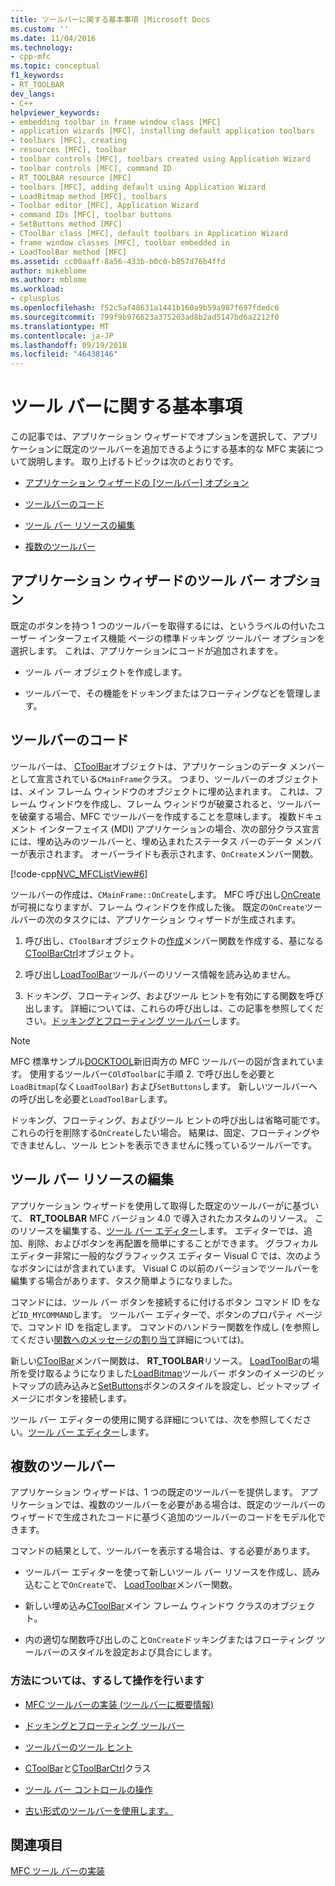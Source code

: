 ```yaml
---
title: ツールバーに関する基本事項 |Microsoft Docs
ms.custom: ''
ms.date: 11/04/2016
ms.technology:
- cpp-mfc
ms.topic: conceptual
f1_keywords:
- RT_TOOLBAR
dev_langs:
- C++
helpviewer_keywords:
- embedding toolbar in frame window class [MFC]
- application wizards [MFC], installing default application toolbars
- toolbars [MFC], creating
- resources [MFC], toolbar
- toolbar controls [MFC], toolbars created using Application Wizard
- toolbar controls [MFC], command ID
- RT_TOOLBAR resource [MFC]
- toolbars [MFC], adding default using Application Wizard
- LoadBitmap method [MFC], toolbars
- Toolbar editor [MFC], Application Wizard
- command IDs [MFC], toolbar buttons
- SetButtons method [MFC]
- CToolBar class [MFC], default toolbars in Application Wizard
- frame window classes [MFC], toolbar embedded in
- LoadToolBar method [MFC]
ms.assetid: cc00aaff-8a56-433b-b0c0-b857d76b4ffd
author: mikeblome
ms.author: mblome
ms.workload:
- cplusplus
ms.openlocfilehash: f52c5af48631a1441b160a9b59a987f697fdedc6
ms.sourcegitcommit: 799f9b976623a375203ad8b2ad5147bd6a2212f0
ms.translationtype: MT
ms.contentlocale: ja-JP
ms.lasthandoff: 09/19/2018
ms.locfileid: "46438146"
---
```

# <a name="toolbar-fundamentals"></a>ツール バーに関する基本事項

この記事では、アプリケーション ウィザードでオプションを選択して、アプリケーションに既定のツールバーを追加できるようにする基本的な MFC 実装について説明します。 取り上げるトピックは次のとおりです。

- [アプリケーション ウィザードの [ツールバー] オプション](#_core_the_appwizard_toolbar_option)

- [ツールバーのコード](#_core_the_toolbar_in_code)

- [ツール バー リソースの編集](#_core_editing_the_toolbar_resource)

- [複数のツールバー](#_core_multiple_toolbars)

##  <a name="_core_the_appwizard_toolbar_option"></a> アプリケーション ウィザードのツール バー オプション

既定のボタンを持つ 1 つのツールバーを取得するには、というラベルの付いたユーザー インターフェイス機能 ページの標準ドッキング ツールバー オプションを選択します。 これは、アプリケーションにコードが追加されますを。

- ツール バー オブジェクトを作成します。

- ツールバーで、その機能をドッキングまたはフローティングなどを管理します。

##  <a name="_core_the_toolbar_in_code"></a> ツールバーのコード

ツールバーは、 [CToolBar](../mfc/reference/ctoolbar-class.md)オブジェクトは、アプリケーションのデータ メンバーとして宣言されている`CMainFrame`クラス。 つまり、ツールバーのオブジェクトは、メイン フレーム ウィンドウのオブジェクトに埋め込まれます。 これは、フレーム ウィンドウを作成し、フレーム ウィンドウが破棄されると、ツールバーを破棄する場合、MFC でツールバーを作成することを意味します。 複数ドキュメント インターフェイス (MDI) アプリケーションの場合、次の部分クラス宣言には、埋め込みのツールバーと、埋め込まれたステータス バーのデータ メンバーが表示されます。 オーバーライドも表示されます、`OnCreate`メンバー関数。

[!code-cpp[NVC_MFCListView#6](../atl/reference/codesnippet/cpp/toolbar-fundamentals_1.h)]

ツールバーの作成は、`CMainFrame::OnCreate`します。 MFC 呼び出し[OnCreate](../mfc/reference/cwnd-class.md#oncreate)が可視になりますが、フレーム ウィンドウを作成した後。 既定の`OnCreate`ツールバーの次のタスクには、アプリケーション ウィザードが生成されます。

1. 呼び出し、`CToolBar`オブジェクトの[作成](../mfc/reference/ctoolbar-class.md#create)メンバー関数を作成する、基になる[CToolBarCtrl](../mfc/reference/ctoolbarctrl-class.md)オブジェクト。

1. 呼び出し[LoadToolBar](../mfc/reference/ctoolbar-class.md#loadtoolbar)ツールバーのリソース情報を読み込めません。

1. ドッキング、フローティング、およびツール ヒントを有効にする関数を呼び出します。 詳細については、これらの呼び出しは、この記事を参照してください。[ドッキングとフローティング ツールバー](../mfc/docking-and-floating-toolbars.md)します。

> [!NOTE]
>  MFC 標準サンプル[DOCKTOOL](../visual-cpp-samples.md)新旧両方の MFC ツールバーの図が含まれています。 使用するツールバー`COldToolbar`に手順 2. で呼び出しを必要と`LoadBitmap`(なく`LoadToolBar`) および`SetButtons`します。 新しいツールバーへの呼び出しを必要と`LoadToolBar`します。

ドッキング、フローティング、およびツール ヒントの呼び出しは省略可能です。 これらの行を削除する`OnCreate`したい場合。 結果は、固定、フローティングやできませんし、ツール ヒントを表示できませんに残っているツールバーです。

##  <a name="_core_editing_the_toolbar_resource"></a> ツール バー リソースの編集

アプリケーション ウィザードを使用して取得した既定のツールバーがに基づいて、 **RT_TOOLBAR** MFC バージョン 4.0 で導入されたカスタムのリソース。 このリソースを編集する、[ツール バー エディター](../windows/toolbar-editor.md)します。 エディターでは、追加、削除、およびボタンを再配置を簡単にすることができます。 グラフィカル エディター非常に一般的なグラフィックス エディター Visual C では、次のようなボタンにはが含まれています。 Visual C の以前のバージョンでツールバーを編集する場合があります、タスク簡単ようになりました。

コマンドには、ツール バー ボタンを接続するに付けるボタン コマンド ID をなど`ID_MYCOMMAND`します。 ツールバー エディターで、ボタンのプロパティ ページで、コマンド ID を指定します。 コマンドのハンドラー関数を作成し (を参照してください[関数へのメッセージの割り当て](../mfc/reference/mapping-messages-to-functions.md)詳細については)。

新しい[CToolBar](../mfc/reference/ctoolbar-class.md)メンバー関数は、 **RT_TOOLBAR**リソース。 [LoadToolBar](../mfc/reference/ctoolbar-class.md#loadtoolbar)の場所を受け取るようになりました[LoadBitmap](../mfc/reference/ctoolbar-class.md#loadbitmap)ツールバー ボタンのイメージのビットマップの読み込みと[SetButtons](../mfc/reference/ctoolbar-class.md#setbuttons)ボタンのスタイルを設定し、ビットマップ イメージにボタンを接続します。

ツール バー エディターの使用に関する詳細については、次を参照してください。[ツール バー エディター](../windows/toolbar-editor.md)します。

##  <a name="_core_multiple_toolbars"></a> 複数のツールバー

アプリケーション ウィザードは、1 つの既定のツールバーを提供します。 アプリケーションでは、複数のツールバーを必要がある場合は、既定のツールバーのウィザードで生成されたコードに基づく追加のツールバーのコードをモデル化できます。

コマンドの結果として、ツールバーを表示する場合は、する必要があります。

- ツールバー エディターを使って新しいツール バー リソースを作成し、読み込むことで`OnCreate`で、 [LoadToolbar](../mfc/reference/ctoolbar-class.md#loadtoolbar)メンバー関数。

- 新しい埋め込み[CToolBar](../mfc/reference/ctoolbar-class.md)メイン フレーム ウィンドウ クラスのオブジェクト。

- 内の適切な関数呼び出しのこと`OnCreate`ドッキングまたはフローティング ツールバーのスタイルを設定および具合にします。

### <a name="what-do-you-want-to-know-more-about"></a>方法については、するして操作を行います

- [MFC ツールバーの実装 (ツールバーに概要情報)](../mfc/mfc-toolbar-implementation.md)

- [ドッキングとフローティング ツールバー](../mfc/docking-and-floating-toolbars.md)

- [ツールバーのツール ヒント](../mfc/toolbar-tool-tips.md)

- [CToolBar](../mfc/reference/ctoolbar-class.md)と[CToolBarCtrl](../mfc/reference/ctoolbarctrl-class.md)クラス

- [ツール バー コントロールの操作](../mfc/working-with-the-toolbar-control.md)

- [古い形式のツールバーを使用します。](../mfc/using-your-old-toolbars.md)

## <a name="see-also"></a>関連項目

[MFC ツール バーの実装](../mfc/mfc-toolbar-implementation.md)

